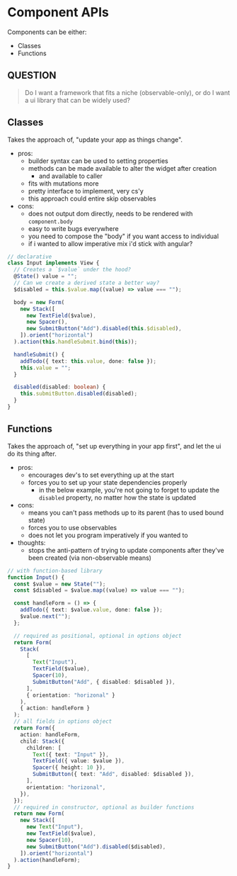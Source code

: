 # Component APIs

Components can be either:

- Classes
- Functions

## QUESTION

> Do I want a framework that fits a niche (observable-only), or do I want a ui library that can be widely used?

## Classes

Takes the approach of, "update your app as things change".

- pros:
  - builder syntax can be used to setting properties
  - methods can be made available to alter the widget after creation
    - and available to caller
  - fits with mutations more
  - pretty interface to implement, very cs'y
  - this approach could entire skip observables
- cons:
  - does not output dom directly, needs to be rendered with `component.body`
  - easy to write bugs everywhere
  - you need to compose the "body" if you want access to individual
  - if i wanted to allow imperative mix i'd stick with angular?

```ts
// declarative
class Input implements View {
  // Creates a `$value` under the hood?
  @State() value = "";
  // Can we create a derived state a better way?
  $disabled = this.$value.map((value) => value === "");

  body = new Form(
    new Stack([
      new TextField($value),
      new Spacer(),
      new SubmitButton("Add").disabled(this.$disabled),
    ]).orient("horizontal")
  ).action(this.handleSubmit.bind(this));

  handleSubmit() {
    addTodo({ text: this.value, done: false });
    this.value = "";
  }

  disabled(disabled: boolean) {
    this.submitButton.disabled(disabled);
  }
}
```

## Functions

Takes the approach of, "set up everything in your app first", and let the ui do its thing after.

- pros:
  - encourages dev's to set everything up at the start
  - forces you to set up your state dependencies properly
    - in the below example, you're not going to forget to update the `disabled` property, no matter how the state is updated
- cons:
  - means you can't pass methods up to its parent (has to used bound state)
  - forces you to use observables
  - does not let you program imperatively if you wanted to
- thoughts:
  - stops the anti-pattern of trying to update components after they've been created (via non-observable means)

```ts
// with function-based library
function Input() {
  const $value = new State("");
  const $disabled = $value.map((value) => value === "");

  const handleForm = () => {
    addTodo({ text: $value.value, done: false });
    $value.next("");
  };

  // required as positional, optional in options object
  return Form(
    Stack(
      [
        Text("Input"),
        TextField($value),
        Spacer(10),
        SubmitButton("Add", { disabled: $disabled }),
      ],
      { orientation: "horizonal" }
    ),
    { action: handleForm }
  );
  // all fields in options object
  return Form({
    action: handleForm,
    child: Stack({
      children: [
        Text({ text: "Input" }),
        TextField({ value: $value }),
        Spacer({ height: 10 }),
        SubmitButton({ text: "Add", disabled: $disabled }),
      ],
      orientation: "horizonal",
    }),
  });
  // required in constructor, optional as builder functions
  return new Form(
    new Stack([
      new Text("Input"),
      new TextField($value),
      new Spacer(10),
      new SubmitButton("Add").disabled($disabled),
    ]).orient("horizontal")
  ).action(handleForm);
}
```
